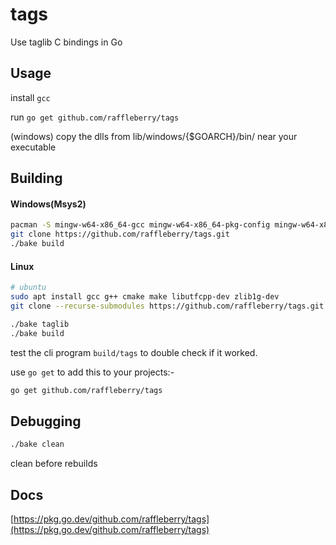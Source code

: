 # tags
Use taglib C bindings in Go

## Usage
install `gcc`

run `go get github.com/raffleberry/tags`

(windows) copy the dlls from lib/windows/{$GOARCH}/bin/ near your executable

## Building

#### Windows(Msys2)
```sh
pacman -S mingw-w64-x86_64-gcc mingw-w64-x86_64-pkg-config mingw-w64-x86_64-taglib
git clone https://github.com/raffleberry/tags.git
./bake build
```
#### Linux
```sh
# ubuntu
sudo apt install gcc g++ cmake make libutfcpp-dev zlib1g-dev
git clone --recurse-submodules https://github.com/raffleberry/tags.git

./bake taglib
./bake build
```
test the cli program `build/tags` to double check if it worked.

use `go get` to add this to your projects:-
```sh
go get github.com/raffleberry/tags
```



## Debugging
```sh
./bake clean
```
clean before rebuilds

## Docs
[https://pkg.go.dev/github.com/raffleberry/tags](https://pkg.go.dev/github.com/raffleberry/tags)
